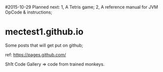 

#2015-10-29
Planned next:
1, A Tetris game;
2, A reference manual for JVM OpCode & instructions;

# mectest1.github.io
Some posts that will get put on github;

ref: https://pages.github.com/

Sh1t Code Gallery => code from trained monkeys.
